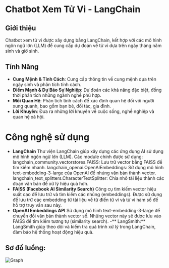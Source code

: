 # Chatbot Xem Tử Vi - LangChain
## Giới thiệu
Chatbot xem tử vi được xây dựng bằng LangChain, kết hợp với các mô hình ngôn ngữ lớn (LLM) để cung cấp dự đoán về tử vi dựa trên ngày tháng năm sinh và giờ sinh.

## Tính Năng

- **Cung Mệnh & Tính Cách**: Cung cấp thông tin về cung mệnh dựa trên ngày sinh và phân tích tính cách.
- **Điểm Mạnh & Dự Báo Sự Nghiệp**: Dự đoán các khả năng đặc biệt, đồng thời phân tích những ngành nghề phù hợp.
- **Mối Quan Hệ**: Phân tích tính cách để xác định quan hệ đối với người xung quanh, bao gồm bạn bè, đối tác, gia đình.
- **Lời Khuyên**: Đưa ra những lời khuyên về cuộc sống, nghề nghiệp và quan hệ xã hội.

# Công nghệ sử dụng
- **LangChain**
Thư viện LangChain giúp xây dựng các ứng dụng AI sử dụng mô hình ngôn ngữ lớn (LLM).
Các module chính được sử dụng:
langchain_community.vectorstores.FAISS: Lưu trữ vector bằng FAISS để tìm kiếm nhanh.
langchain_openai.OpenAIEmbeddings: Sử dụng mô hình text-embedding-3-large của OpenAI để nhúng văn bản thành vector.
langchain_text_splitters.CharacterTextSplitter: Chia nhỏ tài liệu thành các đoạn văn bản để xử lý hiệu quả hơn.
- **FAISS (Facebook AI Similarity Search)**
Công cụ tìm kiếm vector hiệu suất cao để lưu trữ và tìm kiếm các nhúng (embeddings).
Được sử dụng để lưu trữ các embedding từ tài liệu về từ điển tử vi và tử vi hàm số để hỗ trợ truy vấn sau này.
- **OpenAI Embeddings API**
Sử dụng mô hình text-embedding-3-large để chuyển đổi văn bản thành vector số.
Những vector này sẽ được lưu vào FAISS để tìm kiếm tương tự (similarity search).
-** LangSmith:**
  LangSmith giúp theo dõi và kiểm tra quá trình xử lý trong LangChain, đảm bảo hệ thống hoạt động hiệu quả.

 ## Sơ đồ luồng:
 ![Graph](https://github.com/user-attachments/assets/84da761d-d4dd-4ed5-99b7-262f7865989a)




  
   

